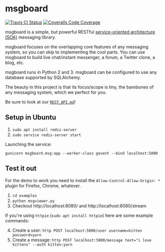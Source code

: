 # msgboard

[![Travis CI Status](https://travis-ci.org/lily-seabreeze/msgboard.svg)](https://travis-ci.org/lily-seabreeze/msgboard)
[![Coveralls Code Coverage](https://img.shields.io/coveralls/lily-seabreeze/msgboard.svg)](https://coveralls.io/github/lily-seabreeze/msgboard)

msgboard is a simple, but powerful RESTful [service-oriented architecture (SOA)](https://en.wikipedia.org/wiki/Service-oriented_architecture)
messaging library.

msgboard focuses on the overlapping core features of any messaging system,
so you can skip to implementing the cool parts. You can use msgboard to
build live chat/instant messenger, a forum, a Twitter clone, a blog, etc.

msgboard runs in Python 2 and 3. msgboard can be configured to use
any database supported by SQLAlchemy.

The beauty in this project is that its focus/scope is tiny, the barebones
of any messaging system, which we perfect for you.

Be sure to look at our [`REST_API.md`](./REST_API.md)!

## Setup in Ubuntu

  1. `sudo apt install redis-server`
  2. `sudo service redis-server start`

Launching the service:

`gunicorn msgboard.msg:app --worker-class gevent --bind localhost:5000`

## Test it out

For the demo to work you need to install the
`Allow-Control-Allow-Origin: *` plugin for Firefox,
Chrome, whatever.

  1. `cd examples`
  2. `python msgviewer.py`
  3. Checkout http://localhost:8080/ and http://localhost:8080/stream

If you're using `httpie` (`sudo apt install httpie`) here are some example commands:

  4. Create a user: `http POST localhost:5000/user username=kitten password=yarn`
  5. Create a message: `http POST localhost:5000/message text="i love kittens" --auth kitten:yarn`
